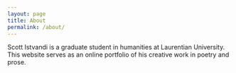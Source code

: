 ```yaml
---
layout: page
title: About
permalink: /about/
---
```


Scott Istvandi is a graduate student in humanities at Laurentian University. This website serves as an online portfolio of his creative work in poetry and prose.
